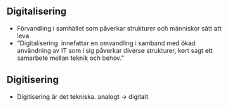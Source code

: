 ## Digitalisering
- Förvandling i samhället som påverkar strukturer och människor sätt att leva
- "Digitalisering  innefattar en omvandling i samband med ökad användning av IT som i sig påverkar diverse strukturer, kort sagt ett samarbete mellan teknik och behov."

## Digitisering
- Digitisering är det tekniska. analogt -> digitalt